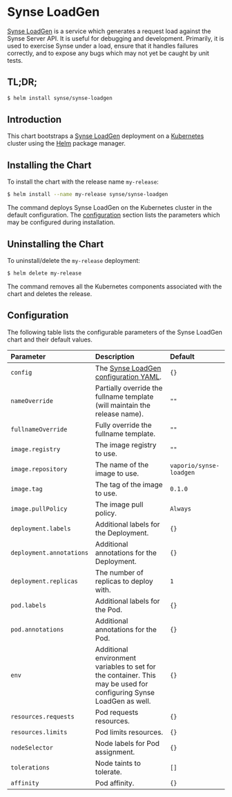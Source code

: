 # Synse LoadGen

[Synse LoadGen](https://github.com/vapor-ware/synse-loadgen) is a service which generates a request
load against the Synse Server API. It is useful for debugging and development. Primarily, it is used
to exercise Synse under a load, ensure that it handles failures correctly, and to expose any bugs
which may not yet be caught by unit tests.

## TL;DR;

```bash
$ helm install synse/synse-loadgen
```

## Introduction

This chart bootstraps a [Synse LoadGen](https://github.com/vapor-ware/synse-loadgen) deployment on
a [Kubernetes](http://kubernetes.io) cluster using the [Helm](https://helm.sh) package manager.

## Installing the Chart

To install the chart with the release name `my-release`:

```bash
$ helm install --name my-release synse/synse-loadgen
```

The command deploys Synse LoadGen on the Kubernetes cluster in the default configuration. The
[configuration](#configuration) section lists the parameters which may be configured during installation.

## Uninstalling the Chart

To uninstall/delete the `my-release` deployment:

```bash
$ helm delete my-release
```

The command removes all the Kubernetes components associated with the chart and deletes the release.

## Configuration

The following table lists the configurable parameters of the Synse LoadGen chart and their default values.

| Parameter | Description | Default |
| :-------- | :---------- | :------ |
| `config` | The [Synse LoadGen configuration YAML](https://github.com/vapor-ware/synse-loadgen#configuring). | `{}` |
| `nameOverride` | Partially override the fullname template (will maintain the release name). | `""` |
| `fullnameOverride` | Fully override the fullname template. | `""` |
| `image.registry` | The image registry to use. | `""` |
| `image.repository` | The name of the image to use. | `vaporio/synse-loadgen` |
| `image.tag` | The tag of the image to use. | `0.1.0` |
| `image.pullPolicy` | The image pull policy. | `Always` |
| `deployment.labels` | Additional labels for the Deployment. | `{}` |
| `deployment.annotations` | Additional annotations for the Deployment. | `{}` |
| `deployment.replicas` | The number of replicas to deploy with. | `1` |
| `pod.labels` | Additional labels for the Pod. | `{}` |
| `pod.annotations` | Additional annotations for the Pod. | `{}` |
| `env` | Additional environment variables to set for the container. This may be used for configuring Synse LoadGen as well. | `{}` |
| `resources.requests` | Pod requests resources. | `{}` |
| `resources.limits` | Pod limits resources. | `{}` |
| `nodeSelector` | Node labels for Pod assignment. | `{}` |
| `tolerations` | Node taints to tolerate. | `[]` |
| `affinity` | Pod affinity. | `{}` |
